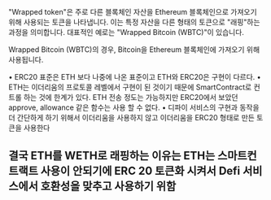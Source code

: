 
"Wrapped token"은 주로 다른 블록체인 자산을 Ethereum 블록체인으로 가져오기 위해 사용되는 토큰을 나타냅니다. 이는 특정 자산을 다른 형태의 토큰으로 "래핑"하는 과정을 의미합니다. 대표적인 예로는 "Wrapped Bitcoin (WBTC)"이 있습니다.

Wrapped Bitcoin (WBTC)의 경우, Bitcoin을 Ethereum 블록체인에 가져오기 위해 사용됩니다.

• ERC20 표준은 ETH 보다 나중에 나온 표준이고 ETH와 ERC20은 구현이 다르다. 
• ETH는 이더리움의 프로토콜 레벨에서 구현이 된 것이기 때문에 SmartContract로 컨트롤 하는 것에 한계가 있다. ETH 전송 정도는 가능하지만 ERC20에서 보았던 approve, allowance 같은 함수는 사용 할 수 없다. • 디파이 서비스의 구현과 동작을 더 간단하게 하기 위해서 이더리움을 사용하지 않고 이더리움을 ERC20 형태로 만든 토큰을 사용한다

## 결국 ETH를 WETH로 래핑하는 이유는 ETH는 스마트컨트랙트 사용이 안되기에 ERC 20 토큰화 시켜서 Defi 서비스에서 호환성을 맞추고 사용하기 위함 
